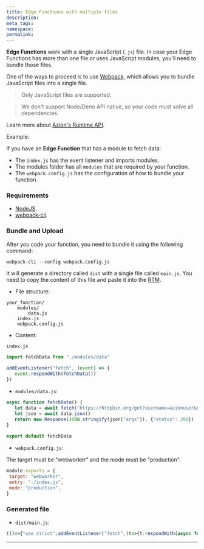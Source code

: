 ```yaml
---
title: Edge Functions with multiple files
description: 
meta_tags:
namespace: 
permalink:
---
```


**Edge Functions** work with a single JavaScript (`.js`) file. In case your Edge Functions has more than one file or uses JavaScript modules, you'll need to bundle those files. 

One of the ways to proceed is to use [Webpack](https://webpack.js.org/), which allows you to bundle JavaScript files into a single file.

> Only JavaScript files are supported.

> We don't support Node/Deno API native, so your code must solve all dependencies.

Learn more about [Azion's Runtime API](/en/documentation/products/edge-application/edge-functions/runtime-apis/javascript/).

Example:

If you have an **Edge Function** that has a module to fetch data:

- The `index.js` has the event listener and imports modules.
- The modules folder has all `modules` that are required by your function.
- The `webpack.config.js` has the configuration of how to bundle your function.

### Requirements

- [NodeJS](https://nodejs.org).
- [webpack-cli](https://www.npmjs.com/package/webpack-cli).

### Bundle and Upload

After you code your function, you need to bundle it using the following command:

`webpack-cli --config webpack.config.js`

It will generate a directory called `dist` with a single file called `main.js`. You need to copy the content of this file and paste it into the [RTM](https://manager.azion.com/).

- File structure:

```
your_function/
  	modules/
  		data.js
  	index.js
  	webpack.config.js
```

- Content:

`index.js`

```js
import fetchData from "./modules/data"
 
addEventListener("fetch", (event) => {
   event.respondWith(fetchData())
})
```

- `modules/data.js`:

```js
async function fetchData() {
   let data = await fetch("https://httpbin.org/get?username=azionuser&name=Azion&last_login=2021-03-10")
   let json = await data.json()
   return new Response(JSON.stringify(json["args"]), {"status": 200})
}
 
export default fetchData
```

- `webpack.config.js`:

The target must be "webworker" and the mode must be "production".

```js
module.exports = {
 target: "webworker",
 entry: "./index.js",
 mode: "production",
}
```
### Generated file

- `dist/main.js`:

```js
(()=>{"use strict";addEventListener("fetch",(t=>{t.respondWith(async function(){let t=await fetch("https://httpbin.org/get?username=azionuser&name=Azion&last_login=2021-03-10"),e=await t.json();return new Response(JSON.stringify(e.args),{status:200})}())}))})();
```

---